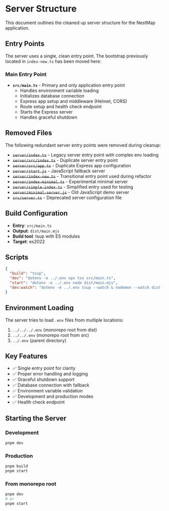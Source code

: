 # Server Structure

This document outlines the cleaned up server structure for the NestMap application.

## Entry Points

The server uses a single, clean entry point. The bootstrap previously located in `index-new.ts` has been moved here:

### Main Entry Point
- **`src/main.ts`** - Primary and only application entry point
  - Handles environment variable loading
  - Initializes database connection
  - Express app setup and middleware (Helmet, CORS)
  - Route setup and health check endpoint
  - Starts the Express server
  - Handles graceful shutdown

## Removed Files

The following redundant server entry points were removed during cleanup:

- ~~`server/index.ts`~~ - Legacy server entry point with complex env loading
- ~~`server/src/index.ts`~~ - Duplicate server entry point 
- ~~`server/src/app.ts`~~ - Duplicate Express app configuration
- ~~`server/start.js`~~ - JavaScript fallback server
- ~~`server/index-new.ts`~~ - Transitional entry point used during refactor
- ~~`server/index-minimal.ts`~~ - Experimental minimal server
- ~~`server/simple-index.ts`~~ - Simplified entry used for testing
- ~~`server/minimal-server.js`~~ - Old JavaScript demo server
- ~~`src/server.ts`~~ - Deprecated server configuration file

## Build Configuration

- **Entry**: `src/main.ts`  
- **Output**: `dist/main.mjs`
- **Build tool**: tsup with ES modules
- **Target**: es2022

## Scripts

```json
{
  "build": "tsup",
  "dev": "dotenv -e ../.env npx tsx src/main.ts", 
  "start": "dotenv -e ../.env node dist/main.mjs",
  "dev:watch": "dotenv -e ../.env tsup --watch & nodemon --watch dist --exec npm start"
}
```

## Environment Loading

The server tries to load `.env` files from multiple locations:
1. `../../../.env` (monorepo root from dist)
2. `../../.env` (monorepo root from src)  
3. `../.env` (parent directory)

## Key Features

- ✅ Single entry point for clarity
- ✅ Proper error handling and logging
- ✅ Graceful shutdown support  
- ✅ Database connection with fallback
- ✅ Environment variable validation
- ✅ Development and production modes
- ✅ Health check endpoint

## Starting the Server

### Development
```bash
pnpm dev
```

### Production  
```bash
pnpm build
pnpm start
```

### From monorepo root
```bash
pnpm dev
# or
pnpm start
```
